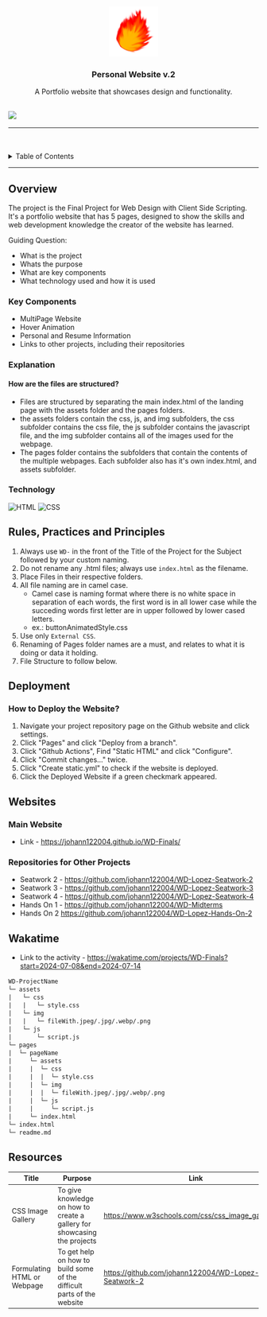 <a name="readme-top">

<br/>

<br />
<div align="center">
  <a href="https://github.com/johann122004/">
  <!-- TODO: If you want to add logo or banner you can add it here -->
    <img src="./assets/img/logo.png" alt="Nyebe" width="100" height="100">
  </a>
<!-- TODO: Change Title to the name of the title of your Project -->
  <h3 align="center">Personal Website v.2</h3>
</div>
<!-- TODO: Make a short description -->
<div align="center">
  A Portfolio website that showcases design and functionality.
</div>

<br />

<!-- TODO: Change the zyx-0314 into your github username  -->
<!-- TODO: Change the WD-Template-Project into the same name of your folder -->
![](https://visit-counter.vercel.app/counter.png?page=johann122004/WD-Finals)

---

<br />
<br />

<!-- TODO: If you want to add more layers for your readme -->
<details>
  <summary>Table of Contents</summary>
  <ol>
    <li>
      <a href="#overview">Overview</a>
      <ol>
        <li>
          <a href="#key-components">Key Components</a>
        </li>
        <li>
          <a href="#technology">Technology</a>
        </li>
      </ol>
    </li>
    <li>
      <a href="#explanation">Explanation</a>
    </li>
    <li>
      <a href="#rule,-practices-and-principles">Rules, Practices and Principles</a>
    </li>
    <li>
      <a href="#deployment">Resources</a>
    </li>
    <li>
      <a href="#websites">Websites</a>
    </li>
    <li>
      <a href="#wakatime">Wakatime</a>
    </li>
    <li>
      <a href="#resources">Resources</a>
    </li>
  </ol>
</details>

---

## Overview

<!-- TODO: To be changed -->
<!-- The following are just sample -->
The project is the Final Project for Web Design with Client Side Scripting. It's a portfolio website that has 5 pages, designed to show the skills and web development knowledge the creator of the website has learned.

Guiding Question:
- What is the project
- Whats the purpose
- What are key components
- What technology used and how it is used

### Key Components
<!-- TODO: List of Key Components -->
- MultiPage Website
- Hover Animation
- Personal and Resume Information
- Links to other projects, including their repositories


### Explanation
#### How are the files are structured?
- Files are structured by separating the main index.html of the landing page with the assets folder and the pages folders.
- the assets folders contain the css, js, and img subfolders, the css subfolder contains the css file, the js subfolder contains the javascript file, and the img subfolder contains all of the images used for the webpage.
- The pages folder contains the subfolders that contain the contents of the multiple webpages. Each subfolder also has it's own index.html, and assets subfolder.

### Technology
<!-- TODO: List of Technology Used -->
![HTML](https://img.shields.io/badge/HTML-E34F26?style=for-the-badge&logo=html5&logoColor=white)
![CSS](https://img.shields.io/badge/CSS-1572B6?style=for-the-badge&logo=css3&logoColor=white)

## Rules, Practices and Principles
1. Always use `WD-` in the front of the Title of the Project for the Subject followed by your custom naming.
2. Do not rename any .html files; always use `index.html` as the filename.
3. Place Files in their respective folders.
4. All file naming are in camel case.
   - Camel case is naming format where there is no white space in separation of each words, the first word is in all lower case while the succeding words first letter are in upper followed by lower cased letters.
   - ex.: buttonAnimatedStyle.css
5. Use only `External CSS`.
6. Renaming of Pages folder names are a must, and relates to what it is doing or data it holding.
7. File Structure to follow below.

## Deployment
### How to Deploy the Website?
1. Navigate your project repository page on the Github website and click settings.
2. Click "Pages" and click "Deploy from a branch".
3. Click "Github Actions", Find "Static HTML" and click "Configure".
4. Click "Commit changes..." twice.
5. Click "Create static.yml" to check if the website is deployed.
6. Click the Deployed Website if a green checkmark appeared.

## Websites
### Main Website
 - Link - https://johann122004.github.io/WD-Finals/

### Repositories for Other Projects
- Seatwork 2 - https://github.com/johann122004/WD-Lopez-Seatwork-2
- Seatwork 3 - https://github.com/johann122004/WD-Lopez-Seatwork-3
- Seatwork 4 - https://github.com/johann122004/WD-Lopez-Seatwork-4
- Hands On 1 - https://github.com/johann122004/WD-Midterms
- Hands On 2 https://github.com/johann122004/WD-Lopez-Hands-On-2


## Wakatime
 - Link to the activity - https://wakatime.com/projects/WD-Finals?start=2024-07-08&end=2024-07-14

```
WD-ProjectName
└─ assets
|   └─ css
|   |   └─ style.css
|   └─ img
|   |   └─ fileWith.jpeg/.jpg/.webp/.png
|   └─ js
|       └─ script.js
└─ pages
|  └─ pageName
|     └─ assets
|     |  └─ css
|     |  |  └─ style.css
|     |  └─ img
|     |  |  └─ fileWith.jpeg/.jpg/.webp/.png
|     |  └─ js
|     |     └─ script.js
|     └─ index.html
└─ index.html
└─ readme.md
```

## Resources

<!-- TODO: Add References -->
| Title | Purpose | Link |
|-|-|-|
| CSS Image Gallery | To give knowledge on how to create a gallery for showcasing the projects | https://www.w3schools.com/css/css_image_gallery.asp |
|Formulating HTML or Webpage|To get help on how to build some of the difficult parts of the website|https://github.com/johann122004/WD-Lopez-Seatwork-2|

